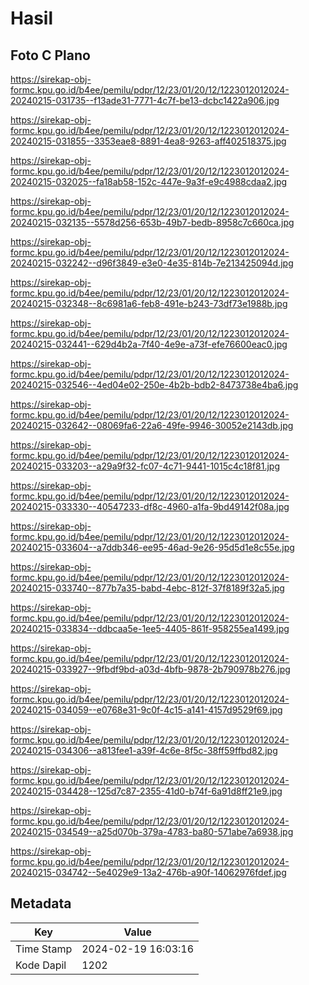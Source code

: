 # Hasil

## Foto C Plano

https://sirekap-obj-formc.kpu.go.id/b4ee/pemilu/pdpr/12/23/01/20/12/1223012012024-20240215-031735--f13ade31-7771-4c7f-be13-dcbc1422a906.jpg

https://sirekap-obj-formc.kpu.go.id/b4ee/pemilu/pdpr/12/23/01/20/12/1223012012024-20240215-031855--3353eae8-8891-4ea8-9263-aff402518375.jpg

https://sirekap-obj-formc.kpu.go.id/b4ee/pemilu/pdpr/12/23/01/20/12/1223012012024-20240215-032025--fa18ab58-152c-447e-9a3f-e9c4988cdaa2.jpg

https://sirekap-obj-formc.kpu.go.id/b4ee/pemilu/pdpr/12/23/01/20/12/1223012012024-20240215-032135--5578d256-653b-49b7-bedb-8958c7c660ca.jpg

https://sirekap-obj-formc.kpu.go.id/b4ee/pemilu/pdpr/12/23/01/20/12/1223012012024-20240215-032242--d96f3849-e3e0-4e35-814b-7e213425094d.jpg

https://sirekap-obj-formc.kpu.go.id/b4ee/pemilu/pdpr/12/23/01/20/12/1223012012024-20240215-032348--8c6981a6-feb8-491e-b243-73df73e1988b.jpg

https://sirekap-obj-formc.kpu.go.id/b4ee/pemilu/pdpr/12/23/01/20/12/1223012012024-20240215-032441--629d4b2a-7f40-4e9e-a73f-efe76600eac0.jpg

https://sirekap-obj-formc.kpu.go.id/b4ee/pemilu/pdpr/12/23/01/20/12/1223012012024-20240215-032546--4ed04e02-250e-4b2b-bdb2-8473738e4ba6.jpg

https://sirekap-obj-formc.kpu.go.id/b4ee/pemilu/pdpr/12/23/01/20/12/1223012012024-20240215-032642--08069fa6-22a6-49fe-9946-30052e2143db.jpg

https://sirekap-obj-formc.kpu.go.id/b4ee/pemilu/pdpr/12/23/01/20/12/1223012012024-20240215-033203--a29a9f32-fc07-4c71-9441-1015c4c18f81.jpg

https://sirekap-obj-formc.kpu.go.id/b4ee/pemilu/pdpr/12/23/01/20/12/1223012012024-20240215-033330--40547233-df8c-4960-a1fa-9bd49142f08a.jpg

https://sirekap-obj-formc.kpu.go.id/b4ee/pemilu/pdpr/12/23/01/20/12/1223012012024-20240215-033604--a7ddb346-ee95-46ad-9e26-95d5d1e8c55e.jpg

https://sirekap-obj-formc.kpu.go.id/b4ee/pemilu/pdpr/12/23/01/20/12/1223012012024-20240215-033740--877b7a35-babd-4ebc-812f-37f8189f32a5.jpg

https://sirekap-obj-formc.kpu.go.id/b4ee/pemilu/pdpr/12/23/01/20/12/1223012012024-20240215-033834--ddbcaa5e-1ee5-4405-861f-958255ea1499.jpg

https://sirekap-obj-formc.kpu.go.id/b4ee/pemilu/pdpr/12/23/01/20/12/1223012012024-20240215-033927--9fbdf9bd-a03d-4bfb-9878-2b790978b276.jpg

https://sirekap-obj-formc.kpu.go.id/b4ee/pemilu/pdpr/12/23/01/20/12/1223012012024-20240215-034059--e0768e31-9c0f-4c15-a141-4157d9529f69.jpg

https://sirekap-obj-formc.kpu.go.id/b4ee/pemilu/pdpr/12/23/01/20/12/1223012012024-20240215-034306--a813fee1-a39f-4c6e-8f5c-38ff59ffbd82.jpg

https://sirekap-obj-formc.kpu.go.id/b4ee/pemilu/pdpr/12/23/01/20/12/1223012012024-20240215-034428--125d7c87-2355-41d0-b74f-6a91d8ff21e9.jpg

https://sirekap-obj-formc.kpu.go.id/b4ee/pemilu/pdpr/12/23/01/20/12/1223012012024-20240215-034549--a25d070b-379a-4783-ba80-571abe7a6938.jpg

https://sirekap-obj-formc.kpu.go.id/b4ee/pemilu/pdpr/12/23/01/20/12/1223012012024-20240215-034742--5e4029e9-13a2-476b-a90f-14062976fdef.jpg


## Metadata

| Key        | Value               |
| ---------- | ------------------- |
| Time Stamp | 2024-02-19 16:03:16 |
| Kode Dapil | 1202                |




